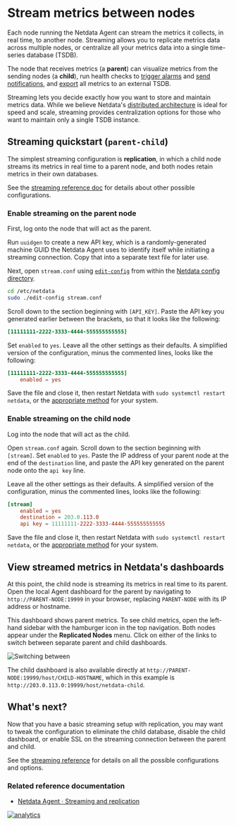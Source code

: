 <!--
title: "Stream metrics between nodes"
description: ""
custom_edit_url: https://github.com/netdata/netdata/edit/master/docs/store/stream-metrics.md
-->

# Stream metrics between nodes

Each node running the Netdata Agent can stream the metrics it collects, in real time, to another node. Streaming allows
you to replicate metrics data across multiple nodes, or centralize all your metrics data into a single time-series
database (TSDB).

The node that receives metrics (a **parent**) can visualize metrics from the sending nodes (a **child**), run health
checks to [trigger alarms](/docs/monitor/view-active-alarms.md) and [send
notifications](/docs/monitor/enable-notifications), and [export](/docs/export/external-databases.md) all metrics to an
external TSDB.

Streaming lets you decide exactly how you want to store and maintain metrics data. While we believe Netdata's
[distributed architecture](/docs/store/distributed-data-architecture.md) is ideal for speed and scale, streaming
provides centralization options for those who want to maintain only a single TSDB instance.

## Streaming quickstart (`parent-child`)

The simplest streaming configuration is **replication**, in which a child node streams its metrics in real time to a
parent node, and both nodes retain metrics in their own databases.

See the [streaming reference doc](/streaming/README.md#supported-streaming-configurations) for details about other
possible configurations.

### Enable streaming on the parent node

First, log onto the node that will act as the parent.

Run `uuidgen` to create a new API key, which is a randomly-generated machine GUID the Netdata Agent uses to identify
itself while initiating a streaming connection. Copy that into a separate text file for later use.

Next, open `stream.conf` using [`edit-config`](/docs/configure/nodes.md#use-edit-config-to-edit-configuration-files)
from within the [Netdata config directory](/docs/configure/nodes.md#the-netdata-config-directory).

```bash
cd /etc/netdata
sudo ./edit-config stream.conf
```

Scroll down to the section beginning with `[API_KEY]`. Paste the API key you generated earlier between the brackets, so
that it looks like the following:

```conf
[11111111-2222-3333-4444-555555555555]
```

Set `enabled` to `yes`. Leave all the other settings as their defaults. A simplified version of the configuration, minus
the commented lines, looks like the following:

```conf
[11111111-2222-3333-4444-555555555555]
    enabled = yes
```

Save the file and close it, then restart Netdata with `sudo systemctl restart netdata`, or the [appropriate
method](/docs/configure/start-stop-restart.md) for your system.

### Enable streaming on the child node

Log into the node that will act as the child.

Open `stream.conf` again. Scroll down to the section beginning with `[stream]`. Set `enabled` to `yes`. Paste the IP
address of your parent node at the end of the `destination` line, and paste the API key generated on the parent node
onto the `api key` line.

Leave all the other settings as their defaults. A simplified version of the configuration, minus the commented lines,
looks like the following:

```conf
[stream]
    enabled = yes 
    destination = 203.0.113.0
    api key = 11111111-2222-3333-4444-555555555555
```

Save the file and close it, then restart Netdata with `sudo systemctl restart netdata`, or the [appropriate
method](/docs/configure/start-stop-restart.md) for your system.

## View streamed metrics in Netdata's dashboards

At this point, the child node is streaming its metrics in real time to its parent. Open the local Agent dashboard for
the parent by navigating to `http://PARENT-NODE:19999` in your browser, replacing `PARENT-NODE` with its IP address or
hostname.

This dashboard shows parent metrics. To see child metrics, open the left-hand sidebar with the hamburger icon in the top
navigation. Both nodes appear under the **Replicated Nodes** menu. Click on either of the links to switch between
separate parent and child dashboards.

![Switching between
](https://user-images.githubusercontent.com/1153921/110043346-761ec000-7d04-11eb-8e58-77670ba39161.gif)

The child dashboard is also available directly at `http://PARENT-NODE:19999/host/CHILD-HOSTNAME`, which in this example
is `http://203.0.113.0:19999/host/netdata-child`.

## What's next?

Now that you have a basic streaming setup with replication, you may want to tweak the configuration to eliminate the
child database, disable the child dashboard, or enable SSL on the streaming connection between the parent and child.

See the [streaming reference](/streaming/README.md) for details on all the possible configurations and options.

### Related reference documentation

- [Netdata Agent · Streaming and replication](/streaming/README.md)

[![analytics](https://www.google-analytics.com/collect?v=1&aip=1&t=pageview&_s=1&ds=github&dr=https%3A%2F%2Fgithub.com%2Fnetdata%2Fnetdata&dl=https%3A%2F%2Fmy-netdata.io%2Fgithub%2Fdocs%2Fstore%2Fstream-metrics&_u=MAC~&cid=5792dfd7-8dc4-476b-af31-da2fdb9f93d2&tid=UA-64295674-3)](<>)